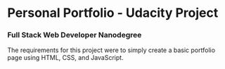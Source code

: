 # Personal Portfolio - Udacity Project
### Full Stack Web Developer Nanodegree

The requirements for this project were to simply create a basic portfolio page using HTML, CSS, and JavaScript.
